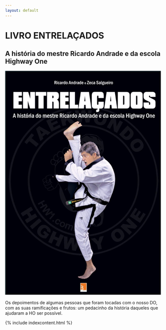 ```yaml
---
layout: default
---
```

# LIVRO ENTRELAÇADOS
## A história do mestre Ricardo Andrade e da escola Highway One

![Book cover](/assets/images/capa_do_livro2.jpeg)

Os depoimentos de algumas pessoas que foram tocadas com o nosso DO, com as suas
ramificações e frutos: um pedacinho da história daqueles que ajudaram a HO ser possível.

{% include indexcontent.html %}